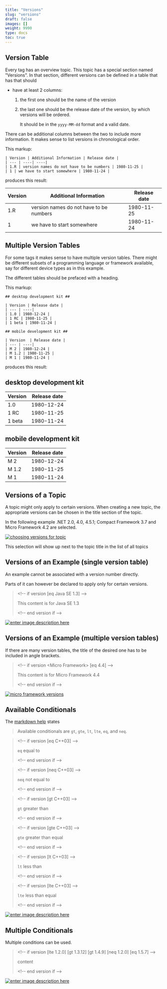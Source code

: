 ```yaml
---
title: "Versions"
slug: "versions"
draft: false
images: []
weight: 9990
type: docs
toc: true
---
```


## Version Table
Every tag has an overview topic. This topic has a special section named "Versions". In that section, different versions can be defined in a table that has that should

 - have at least 2 columns: 
   
    1. the first one should be the name of the version
    2. the last one should be the release date of the version, by which versions will be ordered.

       It should be in the `yyyy-MM-dd` format and a valid date.

There can be additional columns between the two to include more information. It makes sense to list versions in chronological order.

This markup:

    | Version | Additional Information | Release date |
    | --- | ----| ----|
    | 1.R | version names do not have to be numbers | 1980-11-25 |
    | 1 | we have to start somewhere | 1980-11-24 |

produces this result:

| Version | Additional Information | Release date |
| --- | ----| ----|
| 1.R | version names do not have to be numbers | 1980-11-25 |
| 1 | we have to start somewhere | 1980-11-24 |

## Multiple Version Tables
For some tags it makes sense to have multiple version tables. There might be different subsets of a programming language or framework available, say for different device types as in this example.

The different tables should be prefaced with a heading.

This markup:

    ## desktop development kit ##
    
    | Version | Release date |
    | --- | ----|
    | 1.0 | 1980-12-24 |
    | 1 RC | 1980-11-25 |
    | 1 beta | 1980-11-24 |
    
    ## mobile development kit ##
    
    | Version  | Release date |
    | --- | ----|
    | M 2 | 1980-12-24 |
    | M 1.2 | 1980-11-25 |
    | M 1 | 1980-11-24 |

produces this result:

## desktop development kit ##

| Version | Release date |
| --- | ----|
| 1.0 | 1980-12-24 |
| 1 RC | 1980-11-25 |
| 1 beta | 1980-11-24 |

## mobile development kit ##

| Version  | Release date |
| --- | ----|
| M 2 | 1980-12-24 |
| M 1.2 | 1980-11-25 |
| M 1 | 1980-11-24 |

## Versions of a Topic
A topic might only apply to certain versions. When creating a new topic, the appropriate versions can be chosen in the title section of the topic.

In the following example .NET 2.0, 4.0, 4.5.1; Compact Framework 3.7 and Micro Framework 4.2 are selected.

[![choosing versions for topic][1]][1]

This selection will show up next to the topic title in the list of all topics


  [1]: http://i.stack.imgur.com/qJALj.png

## Versions of an Example (single version table)
An example cannot be associated with a version number directly.

Parts of it can however be declared to apply only for certain versions.

>    \<!-- if version [eq Java SE 1.3] -->
>
>    This content is for Java SE 1.3
>
>    \<!-- end version if -->

[![enter image description here][1]][1]


  [1]: http://i.stack.imgur.com/TzlUk.png

## Versions of an Example (multiple version tables)
If there are many version tables, the title of the desired one has to be included in angle brackets.

>  \<!-- if version \<Micro Framework> [eq 4.4] -->
>
>    This content is for Micro Framework 4.4
>
>  \<!-- end version if -->

[![micro framework versions][1]][1]


  [1]: http://i.stack.imgur.com/BjGFl.png

## Available Conditionals
The [markdown help](http://stackoverflow.com/editing-help#inline-versions) states

> Available conditionals are `gt`, `gte`, `lt`, `lte`, `eq`, and `neq`.

>  \<!-- if version [eq C++03] -->
>
>    `eq` equal to
>
>  \<!-- end version if -->
    
>  \<!-- if version [neq C++03] -->
>
>    `neq` not equal to
>
>  \<!-- end version if -->
    
>  \<!-- if version [gt C++03] -->
>
>    `gt` greater than
>
>  \<!-- end version if -->
    
>  \<!-- if version [gte C++03] -->
>
>    `gte` greater than equal
>
>  \<!-- end version if -->
    
>  \<!-- if version [lt C++03] -->
>
>    `lt` less than
>
>  \<!-- end version if -->
    
>  \<!-- if version [lte C++03] -->
>
>    `lte` less than equal
>
>  \<!-- end version if -->

[![enter image description here][1]][1]


  [1]: http://i.stack.imgur.com/lzASZ.png

## Multiple Conditionals
Multiple conditions can be used.

>  \<!-- if version [lte 1.2.0] [gt 1.3.12] [gt 1.4.9] [neq 1.2.0]  [eq 1.5.7] -->
>
>    content
>
>  \<!-- end version if -->

[![enter image description here][1]][1]


  [1]: http://i.stack.imgur.com/Uh842.png

